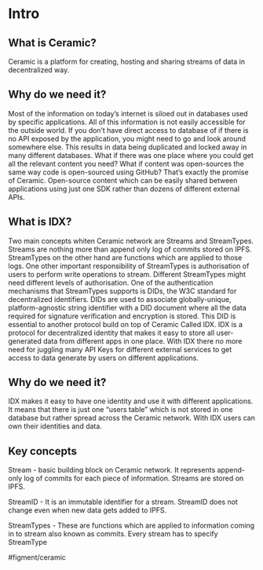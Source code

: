 # Intro

## What is Ceramic?
Ceramic is a platform for creating, hosting and sharing streams of data in decentralized way.

## Why do we need it?
Most of the information on today’s internet is siloed out in databases used by specific applications. All of this information is not easily accessible for the outside world. If you don’t have direct access to database of if there is no API exposed by the application, you might need to go and look around somewhere else. This results in data being duplicated and locked away in many different databases. What if there was one place where you could get all the relevant content you need? What if content was open-sources the same way code is open-sourced using GitHub? That’s exactly the promise of Ceramic. Open-source content which can be easily shared between applications using just one SDK rather than dozens of different external APIs.


## What is IDX?
Two main concepts whiten Ceramic network are Streams and StreamTypes. Streams are nothing more than append only log of commits stored on IPFS. StreamTypes on the other hand are functions which are applied to those logs. One other important responsibility of StreamTypes is authorisation of users to perform write operations to stream.  Different StreamTypes might need different levels of authorisation. One of the authentication mechanisms that StreamTypes supports is DIDs, the W3C standard for decentralized identifiers. DIDs are used to associate globally-unique, platform-agnostic string identifier with a DID document where all the data required for signature verification and encryption is stored. This DID is essential to another protocol build on top of Ceramic Called IDX. IDX is a protocol for decentralized identity that makes it easy to store all user-generated data from different apps in one place. With IDX there no more need for juggling many API Keys for different external services to get access to data generate by users on different applications.

## Why do we need it?

IDX makes it easy to have one identity and use it with different applications. It means that there is just one “users table” which is not stored in one database but rather spread across the Ceramic network. With IDX users can own their identities and data.

## Key concepts
Stream - basic building block on Ceramic network. It represents append-only log of commits for each piece of information. Streams are stored on IPFS.

StreamID - It is an immutable identifier for a stream. StreamID does not change even when new data gets added to IPFS.

StreamTypes - These are functions which are applied to information coming in to stream also known as commits. Every stream has to specify StreamType




#figment/ceramic
